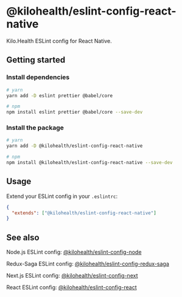 # @kilohealth/eslint-config-react-native

Kilo.Health ESLint config for React Native.

## Getting started

### Install dependencies

```bash
# yarn
yarn add -D eslint prettier @babel/core

# npm
npm install eslint prettier @babel/core --save-dev
```

### Install the package

```bash
# yarn
yarn add -D @kilohealth/eslint-config-react-native

# npm
npm install @kilohealth/eslint-config-react-native --save-dev
```

## Usage

Extend your ESLint config in your `.eslintrc`:

```json
{
  "extends": ["@kilohealth/eslint-config-react-native"]
}
```

## See also

Node.js ESLint config:
[@kilohealth/eslint-config-node](https://npm.im/@kilohealth/eslint-config-node)

Redux-Saga ESLint config:
[@kilohealth/eslint-config-redux-saga](https://npm.im/@kilohealth/eslint-config-redux-saga)

Next.js ESLint config:
[@kilohealth/eslint-config-next](https://npm.im/@kilohealth/eslint-config-next)

React ESLint config:
[@kilohealth/eslint-config-react](https://npm.im/@kilohealth/eslint-config-react)
